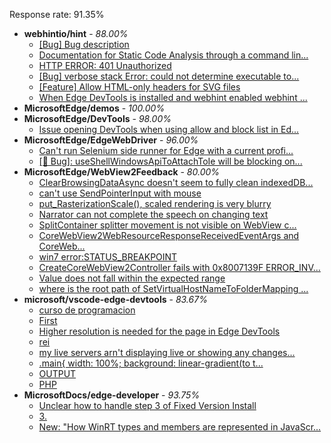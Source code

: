Response rate: 91.35%

* **webhintio/hint** - _88.00%_
  * [[Bug] Bug description](https://github.com/webhintio/hint/issues/5392)
  * [Documentation for Static Code Analysis through a command lin...](https://github.com/webhintio/hint/issues/5383)
  * [HTTP ERROR: 401 Unauthorized](https://github.com/webhintio/hint/issues/5362)
  * [[Bug] verbose stack Error: could not determine executable to...](https://github.com/webhintio/hint/issues/5349)
  * [[Feature] Allow HTML-only headers for SVG files](https://github.com/webhintio/hint/issues/5281)
  * [When Edge DevTools is installed and webhint enabled webhint ...](https://github.com/webhintio/hint/issues/5364)
* **MicrosoftEdge/demos** - _100.00%_
* **MicrosoftEdge/DevTools** - _98.00%_
  * [Issue opening DevTools when using allow and block list in Ed...](https://github.com/MicrosoftEdge/DevTools/issues/118)
* **MicrosoftEdge/EdgeWebDriver** - _96.00%_
  * [Can't run Selenium side runner for Edge with a current profi...](https://github.com/MicrosoftEdge/EdgeWebDriver/issues/60)
  * [[🐛 Bug]: useShellWindowsApiToAttachToIe will be blocking on...](https://github.com/MicrosoftEdge/EdgeWebDriver/issues/34)
* **MicrosoftEdge/WebView2Feedback** - _80.00%_
  * [ClearBrowsingDataAsync doesn't seem to fully clean indexedDB...](https://github.com/MicrosoftEdge/WebView2Feedback/issues/3089)
  * [can't use SendPointerInput with mouse](https://github.com/MicrosoftEdge/WebView2Feedback/issues/3072)
  * [put_RasterizationScale(), scaled rendering is very blurry](https://github.com/MicrosoftEdge/WebView2Feedback/issues/3060)
  * [Narrator can not complete the speech on changing text](https://github.com/MicrosoftEdge/WebView2Feedback/issues/3055)
  * [SplitContainer splitter movement is not visible on WebView c...](https://github.com/MicrosoftEdge/WebView2Feedback/issues/3086)
  * [CoreWebView2WebResourceResponseReceivedEventArgs and CoreWeb...](https://github.com/MicrosoftEdge/WebView2Feedback/issues/3083)
  * [win7 error:STATUS_BREAKPOINT](https://github.com/MicrosoftEdge/WebView2Feedback/issues/3081)
  * [CreateCoreWebView2Controller fails with 0x8007139F ERROR_INV...](https://github.com/MicrosoftEdge/WebView2Feedback/issues/3067)
  * [Value does not fall within the expected range](https://github.com/MicrosoftEdge/WebView2Feedback/issues/3059)
  * [where is the root path of SetVirtualHostNameToFolderMapping ...](https://github.com/MicrosoftEdge/WebView2Feedback/issues/3033)
* **microsoft/vscode-edge-devtools** - _83.67%_
  * [curso de programacion](https://github.com/microsoft/vscode-edge-devtools/issues/1311)
  * [First](https://github.com/microsoft/vscode-edge-devtools/issues/1309)
  * [Higher resolution is needed for the page in Edge DevTools](https://github.com/microsoft/vscode-edge-devtools/issues/1308)
  * [rei](https://github.com/microsoft/vscode-edge-devtools/issues/1307)
  * [my live servers arn't displaying live or showing any changes...](https://github.com/microsoft/vscode-edge-devtools/issues/1305)
  * [.main{     width: 100%;     background: linear-gradient(to t...](https://github.com/microsoft/vscode-edge-devtools/issues/1304)
  * [OUTPUT](https://github.com/microsoft/vscode-edge-devtools/issues/1310)
  * [PHP](https://github.com/microsoft/vscode-edge-devtools/issues/1306)
* **MicrosoftDocs/edge-developer** - _93.75%_
  * [Unclear how to handle step 3 of Fixed Version Install](https://github.com/MicrosoftDocs/edge-developer/issues/2368)
  * [3.](https://github.com/MicrosoftDocs/edge-developer/issues/2367)
  * [New: "How WinRT types and members are represented in JavaScr...](https://github.com/MicrosoftDocs/edge-developer/pull/2343)